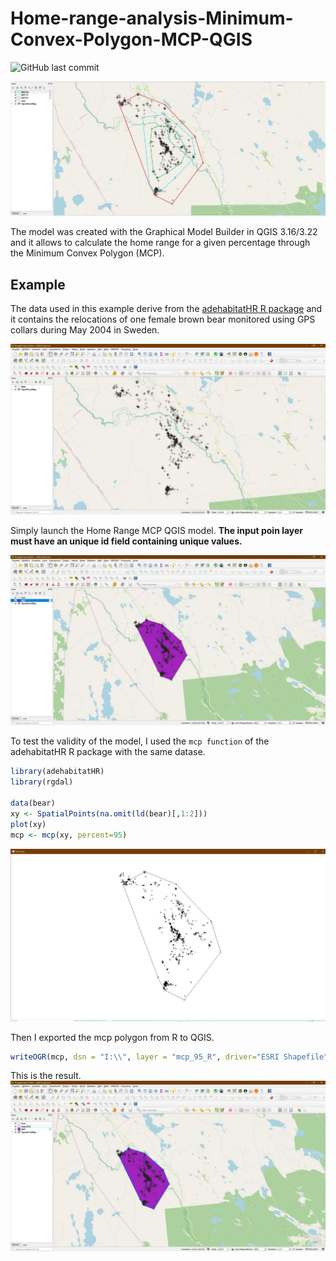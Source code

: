 # Home-range-analysis-Minimum-Convex-Polygon-MCP-QGIS

![GitHub last commit](https://img.shields.io/github/last-commit/ludovico85/Home-range-analysis-Minimum-Convex-Polygon-MCP-QGIS?color=green&style=plastic)

![](./img/screen.JPG)

The model was created with the Graphical Model Builder in QGIS 3.16/3.22 and it allows to calculate the home range for a given percentage through the Minimum Convex Polygon (MCP).

## Example
The data used in this example derive from the [adehabitatHR R package](https://cran.r-project.org/web/packages/adehabitatHR/index.html) and it contains the relocations of one female brown bear monitored using GPS collars during May 2004 in Sweden.

![](./img/data.JPG)

Simply launch the Home Range MCP QGIS model. **The input poin layer must have an unique id field containing unique values.**

![](./img/mcp_result.JPG)

To test the validity of the model, I used the `mcp function` of the adehabitatHR R package with the same datase.

``` R
library(adehabitatHR)
library(rgdal)

data(bear)
xy <- SpatialPoints(na.omit(ld(bear)[,1:2]))
plot(xy)
mcp <- mcp(xy, percent=95)
```
![](./img/mcp_R.JPG)

Then I exported the mcp polygon from R to QGIS.
``` R
writeOGR(mcp, dsn = "I:\\", layer = "mcp_95_R", driver="ESRI Shapefile")
```
This is the result.
![](./img/mcp_result_R.JPG)
